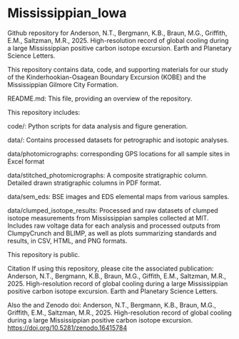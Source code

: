 # Mississippian_Iowa

Github repository for Anderson, N.T., Bergmann, K.B., Braun, M.G., Griffith, E.M., Saltzman, M.R., 2025. High-resolution record of global cooling during a large Mississippian positive carbon isotope excursion. Earth and Planetary Science Letters.

This repository contains data, code, and supporting materials for our study of the Kinderhookian-Osagean Boundary Excursion (KOBE) and the Mississippian Gilmore City Formation.

README.md: This file, providing an overview of the repository.

This repository includes:

code/: Python scripts for data analysis and figure generation.

data/: Contains processed datasets for petrographic and isotopic analyses.

data/photomicrographs: corresponding GPS locations for all sample sites in Excel format

data/stitched_photomicrographs:
A composite stratigraphic column. Detailed drawn stratigraphic columns in PDF format.

data/sem_eds:
BSE images and EDS elemental maps from various samples.

data/clumped_isotope_results:
Processed and raw datasets of clumped isotope measurements from Mississippian samples collected at MIT. Includes raw voltage data for each analysis and processed outputs from ClumpyCrunch and BLIMP, as well as plots summarizing standards and results, in CSV, HTML, and PNG formats.

This repository is public.

Citation
If using this repository, please cite the associated publication: Anderson, N.T., Bergmann, K.B., Braun, M.G., Giffith, E.M., Saltzman, M.R., 2025. High-resolution record of global cooling during a large Mississippian positive carbon isotope excursion. Earth and Planetary Science Letters.

Also the and Zenodo doi: Anderson, N.T., Bergmann, K.B., Braun, M.G., Griffith, E.M., Saltzman, M.R., 2025. High-resolution record of global cooling during a large Mississippian positive carbon isotope excursion. 
https://doi.org/10.5281/zenodo.16415784
